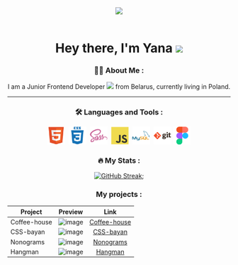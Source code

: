 <div id="header" align="center">
  <img src="https://media.giphy.com/media/v1.Y2lkPTc5MGI3NjExbzE1bWE2NGV4OGx0MXpmeWZlemRkZG4xeTZoc3Zsempub2Vjem52MCZlcD12MV9pbnRlcm5hbF9naWZfYnlfaWQmY3Q9Zw/l0HlTGVpr7ejMfP0c/giphy.gif" width="100"/>
<div id="badges">
<!--   <a href="your-linkedin-URL">
    <img src="https://img.shields.io/badge/LinkedIn-blue?style=for-the-badge&logo=linkedin&logoColor=white" alt="LinkedIn Badge"/>
  </a>
  <a href="your-youtube-URL">
    <img src="https://img.shields.io/badge/YouTube-red?style=for-the-badge&logo=youtube&logoColor=white" alt="Youtube Badge"/>
  </a>
  <a href="your-twitter-URL">
    <img src="https://img.shields.io/badge/Twitter-blue?style=for-the-badge&logo=twitter&logoColor=white" alt="Twitter Badge"/>
  </a> -->
</div>
  <img src="https://komarev.com/ghpvc/?username=yanaivantsova&style=flat-square&color=blue" alt=""/>
  <h1>
  Hey there, I'm Yana
  <img src="https://media.giphy.com/media/hvRJCLFzcasrR4ia7z/giphy.gif" width="30px"/>
</h1>
</div>

<div align="center">

  ### :woman_technologist: About Me :
  I am a Junior Frontend Developer <img src="https://media.giphy.com/media/WUlplcMpOCEmTGBtBW/giphy.gif" width="30"> from Belarus, currently living in  Poland.
  
---

### :hammer_and_wrench: Languages and Tools :
<div>
  <img src="https://github.com/devicons/devicon/blob/master/icons/html5/html5-original.svg" title="HTML5" alt="HTML" width="40" height="40"/>&nbsp;
  <img src="https://github.com/devicons/devicon/blob/master/icons/css3/css3-plain-wordmark.svg"  title="CSS3" alt="CSS" width="40" height="40"/>&nbsp;
  <img src="https://github.com/devicons/devicon/blob/master/icons/sass/sass-original.svg"  title="SASS" alt="SASS" width="40" height="40"/>&nbsp;
  <img src="https://github.com/devicons/devicon/blob/master/icons/javascript/javascript-original.svg" title="JavaScript" alt="JavaScript" width="40" height="40"/>&nbsp;
  <img src="https://github.com/devicons/devicon/blob/master/icons/mysql/mysql-original-wordmark.svg" title="MySQL"  alt="MySQL" width="40" height="40"/>&nbsp;
  <img src="https://github.com/devicons/devicon/blob/master/icons/git/git-original-wordmark.svg" title="Git" **alt="Git" width="40" height="40"/>
  <img src="https://github.com/devicons/devicon/blob/master/icons/figma/figma-original.svg" title="Figma" **alt="Figma" width="40" height="40"/>
</div>


### :fire: My Stats :
[![GitHub Streak](https://github-readme-streak-stats.herokuapp.com?user=YanaIvantsova&theme=radical&border_radius=30)](https://git.io/streak-stats);

### My projects :

| Project      | Preview                | Link       |
| ------------- |:-------------------------------------:| :-----------------------:|
| Coffee-house    | <img width="100"  alt="image" src="https://github.com/YanaIvantsova/YanaIvantsova/assets/100282525/8d29c6d7-b7d3-4c79-b81d-2eacb6934328">| [Coffee-house](https://rolling-scopes-school.github.io/yanaivantsova-JSFE2023Q4/coffee-house/) |
| CSS-bayan    | <img width="100" alt="image" src="https://github.com/YanaIvantsova/YanaIvantsova/assets/100282525/f2fb940a-5866-4f4c-a35c-a73b131397a9"> |   [CSS-bayan](https://yanaivantsova.github.io/cssBayan/cssBayan/index.html)|
| Nonograms    | <img width="100" alt="image" src="https://github.com/YanaIvantsova/YanaIvantsova/assets/100282525/e37c3913-3458-42f2-b643-799af4793716"> |   [Nonograms](https://yanaivantsova.github.io/cssBayan/cssBayan/index.html)|
| Hangman    | <img width="100" alt="image" src="https://github.com/YanaIvantsova/YanaIvantsova/assets/100282525/9a4e2b8a-c8d4-4af1-98b0-265a52c2dbb8"> |   [Hangman](https://yanaivantsova.github.io/cssBayan/cssBayan/index.html)|

</div>
